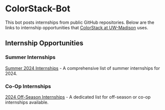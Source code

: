# ColorStack-Bot

This bot posts internships from public GitHub repositories. Below are the links to internship opportunities that [ColorStack at UW-Madison](https://colorstack.cs.wisc.edu/) uses.

## Internship Opportunities

### Summer Internships

[Summer 2024 Internships](https://github.com/SimplifyJobs/Summer2024-Internships/blob/dev/README.md) - A comprehensive list of summer internships for 2024.

### Co-Op Internships

[2024 Off-Season Internships](https://github.com/SimplifyJobs/Summer2024-Internships/blob/dev/README-Off-Season.md) - A dedicated list for off-season or co-op internships available.
